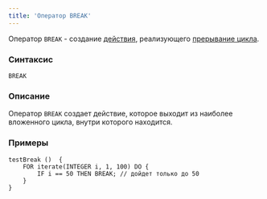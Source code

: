 ```yaml
---
title: 'Оператор BREAK'
---
```


Оператор `BREAK` - создание [действия](Actions.md), реализующего [прерывание цикла](Interruption_BREAK.md).

### Синтаксис

    BREAK

### Описание

Оператор `BREAK` создает действие, которое выходит из наиболее вложенного цикла, внутри которого находится.

### Примеры

```lsf
testBreak ()  {
    FOR iterate(INTEGER i, 1, 100) DO {
        IF i == 50 THEN BREAK; // дойдет только до 50
    }
}
```
